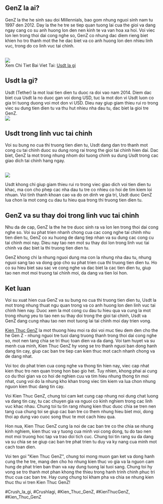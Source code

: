 <h2>GenZ la ai?</h2><p>GenZ la the he sinh sau doi Millennials, bao gom nhung nguoi sinh nam tu 1997 den 2012. Day la the he tre se tiep quan tuong lai cua the gioi va dang ngay cang co su anh huong lon den nen kinh te va van hoa xa hoi. Voi viec lon len trong thoi dai cong nghe so, GenZ co nhung dac diem rieng biet khien ho tro thanh mot the he dac biet va co anh huong lon den nhieu linh vuc, trong do co linh vuc tai chinh.</p><br><img src="https://kienthucgenz.com/wp-content/uploads/2025/03/Logo-kienthucgenz.com_.png"></br>
Xem Chi Tiet Bai Viet Tai: <a href="https://kienthucgenz.com/usdt-la-gi/">Usdt la gi</a><h2>Usdt la gi?</h2><p>Usdt (Tether) la mot loai tien dien tu duoc ra doi vao nam 2014. Diem dac biet cua Usdt la no duoc gan voi dong USD, tuc la mot don vi Usdt luon co gia tri tuong duong voi mot don vi USD. Dieu nay giup giam thieu rui ro trong viec su dung tien dien tu va thu hut nhieu nha dau tu, dac biet la gioi tre GenZ.<br><img src="https://kienthucgenz.com/wp-content/uploads/2025/03/Logo-kienthucgenz.com_.png"></br><h2>Usdt trong linh vuc tai chinh</h2><p>Voi su bung no cua thi truong tien dien tu, Usdt dang dan tro thanh mot cong cu tai chinh duoc su dung rong rai trong the gioi tai chinh hien dai. Dac biet, GenZ la mot trong nhung nhom doi tuong chinh su dung Usdt trong cac giao dich tai chinh hang ngay.</p><br><img src="https://kienthucgenz.com/wp-content/uploads/2025/03/usdt-la-gi-tim-hieu-ve-dong-tien-on-dinh-trong-thi-truong-crypto-67d140bea5a8c.png"></br><p>Usdt khong chi giup giam thieu rui ro trong viec giao dich voi tien dien tu khac, ma con cho phep cac nha dau tu tre co nhieu co hoi de tim kiem loi nhuan. Voi tinh thanh khoan cao va do on dinh ve gia tri, Usdt duoc GenZ lua chon la mot cong cu dau tu hieu qua trong thi truong tien dien tu.<h2>GenZ va su thay doi trong linh vuc tai chinh</h2><p>Nhu da de cap, GenZ la the he tre duoc sinh ra va lon len trong thoi dai cong nghe so. Voi su phat trien nhanh chong cua cac cong nghe tai chinh nhu tien dien tu, GenZ co xu huong de dang tiep nhan va su dung cac cong cu tai chinh moi nay. Dieu nay tao nen mot su thay doi lon trong linh vuc tai chinh va dac biet la thi truong tien dien tu.</p><p>GenZ khong chi la nhung nguoi dung ma con la nhung nha dau tu, nhung nguoi sang tao va dong gop cho su phat trien cua thi truong tien dien tu. Ho co su hieu biet sau sac ve cong nghe va dac biet la cac tien dien tu, giup tao nen mot moi truong tai chinh moi, da dang va tien loi hon.<h2>Ket luan</h2><p>Voi su xuat hien cua GenZ va su bung no cua thi truong tien dien tu, Usdt la mot trong nhung thuat ngu quan trong va co anh huong lon den linh vuc tai chinh hien nay. Duoc xem la mot cong cu dau tu hieu qua va cung la mot trong nhung yeu to tao nen su thay doi trong the gioi tai chinh, Usdt va GenZ dang cung nhau tao nen mot tuong lai tai chinh moi day trien vong.</p><p><a href="https://kienthucgenz.com/">Kien Thuc GenZ</a> la mot thuong hieu moi ra doi voi muc tieu dem den cho the he Gen Z - nhung nguoi tre tuoi dang truong thanh trong thoi dai cong nghe so, mot nen tang chia se tri thuc toan dien va da dang. Voi tam huyet va su menh cua minh, Kien Thuc GenZ hy vong se tro thanh nguoi ban dong hanh dang tin cay, giup cac ban tre tiep can kien thuc mot cach nhanh chong va de dang nhat.

Voi toc do phat trien cua cong nghe va thong tin hien nay, viec cap nhat kien thuc tro nen quan trong hon bao gio het. Tuy nhien, khong phai ai cung co du thoi gian va co hoi de nghien cuu va tim hieu nhung thong tin moi nhat, cung voi do la nhung kho khan trong viec tim kiem va lua chon nhung nguon kien thuc dang tin cay.

Voi Kien Thuc GenZ, chung toi cam ket cung cap nhung noi dung chat luong va dang tin cay, tu cac chuyen gia va nguoi co kinh nghiem trong cac linh vuc khac nhau. Chung toi tu tin rang nhung kien thuc duoc chia se tren nen tang cua chung toi se giup cac ban tre co them nhung hieu biet moi, dong thoi ap dung vao cuoc song thuc te mot cach hieu qua.

Hon nua, Kien Thuc GenZ cung la noi de cac ban tre co the chia se nhung kinh nghiem, kien thuc va y tuong cua minh voi cong dong, tu do tao nen mot moi truong hoc tap va trao doi tich cuc. Chung toi tin rang su da dang va su chia se se giup cac ban tre phat trien tu duy va ky nang cua minh mot cach toan dien.

Voi ten goi "Kien Thuc GenZ", chung toi mong muon gan ket va dong hanh cung the he tre, mang den cho ho nhung kien thuc vo gia va la nguon cam hung de phat trien ban than va xay dung tuong lai tuoi sang. Chung toi hy vong se tro thanh mot phan khong the thieu trong hanh trinh chinh phuc tri thuc cua cac ban tre. Hay cung chung toi kham pha va chia se nhung kien thuc thu vi tren Kien Thuc GenZ!</p>
#Crush_la_gi, #Crushlagi, #Kien_Thuc_GenZ, #KienThucGenZ, #Kien_Thuc_GenZ
